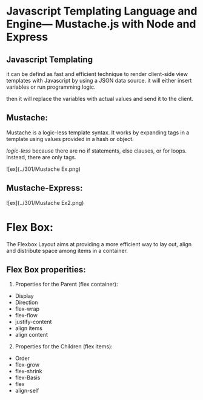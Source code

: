 # Javascript Templating Language and Engine— Mustache.js with Node and Express

## Javascript Templating

it can be defind as fast and efficient technique to render client-side view templates with Javascript by using a JSON data source. it will either insert variables or run programming logic. <br />

then it will replace the variables with actual values and send it to the client.

## Mustache:

Mustache is a logic-less template syntax. It works by expanding tags in a template using values provided in a hash or object.<br />

*logic-less* because there are no if statements, else clauses, or for loops. Instead, there are only tags.<br />

![ex](../301/Mustache Ex.png)

## Mustache-Express:

![ex](../301/Mustache Ex2.png)

# Flex Box:

The Flexbox Layout aims at providing a more efficient way to lay out, align and distribute space among items in a container.

## Flex Box properities:

1. Properties for the Parent (flex container):

* Display 
* Direction
* flex-wrap
* flex-flow
* justify-content
* align items
* align content

2. Properties for the Children (flex items):

* Order
* flex-grow
* flex-shrink
* flex-Basis
* flex
* align-self



